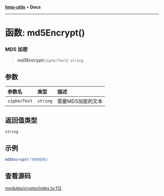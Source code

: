 [**hmp-utils**](../README.md) • **Docs**

***

# 函数: md5Encrypt()

### MD5 加密

> **md5Encrypt**(`cipherText`): `string`

## 参数

| 参数名 | 类型 | 描述 |
| :------ | :------ | :------ |
| `cipherText` | `string` | 需要MD5加密的文本 |

## 返回值类型

`string`

## 示例

```ts
md5Encrypt('哈哈哈哈)
```

## 查看源码

[modules/crypto/index.ts:112](https://github.com/hmp1049127947/hmp-utils/blob/4a6ef6c09762a1cd3b8d7a3366d8664e5e49db4c/src/modules/crypto/index.ts#L112)
